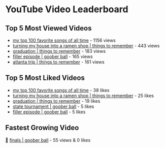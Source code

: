 # YouTube Video Leaderboard

## Top 5 Most Viewed Videos
- [my top 100 favorite songs of all time](https://youtu.be/zYnjnriU374) - 1156 views
- [turning my house into a ramen shop | things to remember](https://youtu.be/RBDZBPQs_fI) - 443 views
- [graduation | things to remember](https://youtu.be/l2r22Se8iw4) - 183 views
- [filler episode | goober ball](https://youtu.be/LVjDQdm-PFc) - 165 views
- [atlanta trip | things to remember](https://youtu.be/aROtkPs8i34) - 161 views

## Top 5 Most Liked Videos
- [my top 100 favorite songs of all time](https://youtu.be/zYnjnriU374) - 38 likes
- [turning my house into a ramen shop | things to remember](https://youtu.be/RBDZBPQs_fI) - 25 likes
- [graduation | things to remember](https://youtu.be/l2r22Se8iw4) - 19 likes
- [state tournament | goober ball](https://youtu.be/Ci5MFGdfzOE) - 5 likes
- [filler episode | goober ball](https://youtu.be/LVjDQdm-PFc) - 5 likes

## Fastest Growing Video
🔹 [finals | goober ball](https://youtu.be/srDTP8KR9QE) - 55 views & 0 likes
